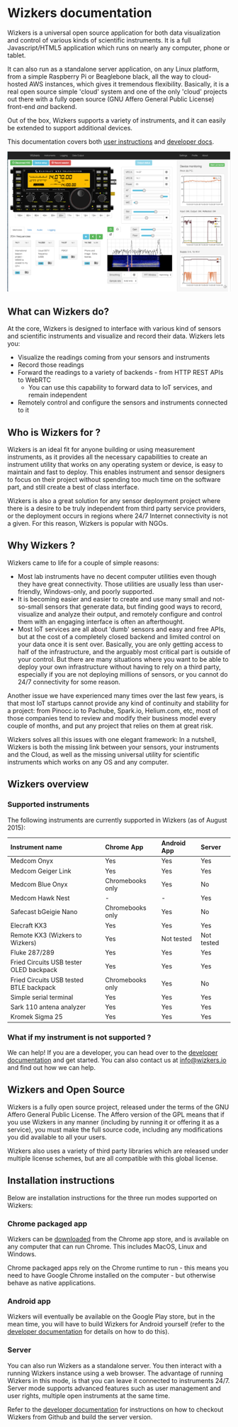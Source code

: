 # Wizkers documentation

Wizkers is a universal open source application for both data visualization and control of various kinds of scientific instruments. It is a full Javascript/HTML5 application which runs on nearly any computer, phone or tablet.

It can also run as a standalone server application, on any Linux platform, from a simple Raspberry Pi or Beaglebone black, all the way to cloud-hosted AWS instances, which gives it tremendous flexibility. Basically, it is a real open source simple 'cloud' system  and one of the only 'cloud' projects out there with a fully open source (GNU Affero General Public License) front-end _and_ backend.

Out of the box, Wizkers supports a variety of instruments, and it can easily be extended to support additional devices.

This documentation covers both [user instructions](userdoc.md) and [developer docs](devdoc.md).

![Wizkers connected to a KX3](img/instruments-kx3.png)

## What can Wizkers do?

At the core, Wizkers is designed to interface with various kind of sensors and scientific instruments and visualize and record their data. Wizkers lets you:

* Visualize the readings coming from your sensors and instruments
* Record those readings
* Forward the readings to a variety of backends - from HTTP REST APIs to WebRTC
    * You can use this capability to forward data to IoT services, and remain independent
* Remotely control and configure the sensors and instruments connected to it

## Who is Wizkers for ?

Wizkers is an ideal fit for anyone building or using measurement instruments, as it provides all the necessary capabilities to create an instrument utility that works on any operating system or device, is easy to maintain and fast to deploy. This enables instrument and sensor designers to focus on their project without spending too much time on the software part, and still create a best of class interface.

Wizkers is also a great solution for any sensor deployment project where there is a desire to be truly independent from third party service providers, or the deployment occurs in regions where 24/7 Internet connectivity is not a given. For this reason, Wizkers is popular with NGOs.

## Why Wizkers ?

Wizkers came to life for a couple of simple reasons:

* Most lab instruments have no decent computer utilities even though they have great connectivity. Those utilities are usually less than user-friendly, Windows-only, and poorly supported.
* It is becoming easier and easier to create and use many small and not-so-small sensors that generate data, but finding good ways to record, visualize and analyze their output, and remotely configure and control them with an engaging interface is often an afterthought.
* Most IoT services are all about 'dumb' sensors and easy and free APIs, but at the cost of a completely closed backend and limited control on your data once it is sent over. Basically, you are only getting access to half of the infrastructure, and the arguably most critical part is outside of your control. But there are many situations where you want to be able to deploy your own infrastructure without having to rely on a third party, especially if you are not deploying millions of sensors, or you cannot do 24/7 connectivity for some reason.

Another issue we have experienced many times over the last few years, is that most IoT startups cannot provide any kind of continuity and stability for a project: from Pinocc.io to Pachube, Spark.io, Helium.com, etc, most of those companies tend to review and modify their business model every couple of months, and put any project that relies on them at great risk.

Wizkers solves all this issues with one elegant framework: In a nutshell, Wizkers is both the missing link between your sensors, your instruments and the Cloud, as well as the missing universal utility for scientific instruments which works on any OS and any computer.


## Wizkers overview

### Supported instruments

The following instruments are currently supported in Wizkers (as of August 2015):

Instrument name                          | Chrome App       | Android App  | Server      |
:----------------------------------------|:-----------------|:-------------|:------------|
Medcom Onyx                              | Yes              |  Yes         |  Yes        |
Medcom Geiger Link                       | Yes              |  Yes         |  Yes        |
Medcom Blue Onyx                         | Chromebooks only |  Yes         |  No         |
Medcom Hawk Nest                         | -                |  -           |  Yes        |
Safecast bGeigie Nano                    | Chromebooks only |  Yes         |  No         |
Elecraft KX3                             | Yes              |  Yes         |  Yes        |
Remote KX3 (Wizkers to Wizkers)          | Yes              |  Not tested  |  Not tested |
Fluke 287/289                            | Yes              |  Yes         |  Yes        |
Fried Circuits USB tester OLED backpack  | Yes              |  Yes         |  Yes        |
Fried Circuits USB tested BTLE backpack  | Chromebooks only |  Yes         |  No         |
Simple serial terminal                   | Yes              |  Yes         |  Yes        |
Sark 110 antena analyzer                 | Yes              |  Yes         |  Yes        |
Kromek Sigma 25                          | Yes              | Yes          |  Yes        |

### What if my instrument is not supported ?

We can help! If you are a developer, you can head over to the [developer documentation](devdoc.md) and get started. You can also contact us at [info@wizkers.io](mailto:info@wizkers.io) and find out how we can help.

## Wizkers and Open Source

Wizkers is a fully open source project, released under the terms of the GNU Affero General Public License. The Affero version of the GPL means that if you use Wizkers in any manner (including by running it or offering it as a service), you must make the full source code, including any modifications you did available to all your users.

Wizkers also uses a variety of third party libraries which are released under multiple license schemes, but are all compatible with this global license.

## Installation instructions

Below are installation instructions for the three run modes supported on Wizkers:

### Chrome packaged app

Wizkers can be [downloaded](https://goo.gl/DgLqXH) from the Chrome app store, and is available on any computer that can run Chrome. This includes MacOS, Linux and Windows. 

Chrome packaged apps rely on the Chrome runtime to run - this means you need to have Google Chrome installed on the computer - but otherwise behave as native applications.

### Android app

Wizkers will eventually be available on the Google Play store, but in the mean time, you will have to build Wizkers for Android yourself (refer to the [developer documentation](devdoc.md) for details on how to do this).

### Server

You can also run Wizkers as a standalone server. You then interact with a running Wizkers instance using a web browser. The advantage of running Wizkers in this mode, is that you can leave it connected to instruments 24/7. Server mode supports advanced features such as user management and user rights, multiple open instruments at the same time.

Refer to the [developer documentation](devdoc.md) for instructions on how to checkout Wizkers from Github and build the server version.
